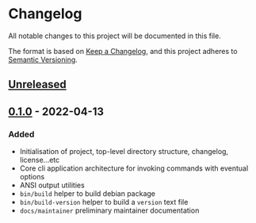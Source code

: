 # Changelog

All notable changes to this project will be documented in this file.

The format is based on [Keep a Changelog](https://keepachangelog.com/en/1.0.0/),
and this project adheres to [Semantic Versioning](https://semver.org/spec/v2.0.0.html).

## [Unreleased]

## [0.1.0] - 2022-04-13

### Added

* Initialisation of project, top-level directory structure, changelog, license...etc
* Core cli application architecture for invoking commands with eventual options
* ANSI output utilities  
* `bin/build` helper to build debian package
* `bin/build-version` helper to build a `version` text file
* `docs/maintainer` preliminary maintainer documentation

[unreleased]: https://github.com/aedart/bashy/compare/0.1.0...HEAD
[0.1.0]: https://github.com/aedart/bashy/releases/tag/0.1.0